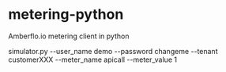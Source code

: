 # metering-python
Amberflo.io metering client in python

simulator.py --user_name demo --password changeme --tenant customerXXX --meter_name apicall --meter_value 1
